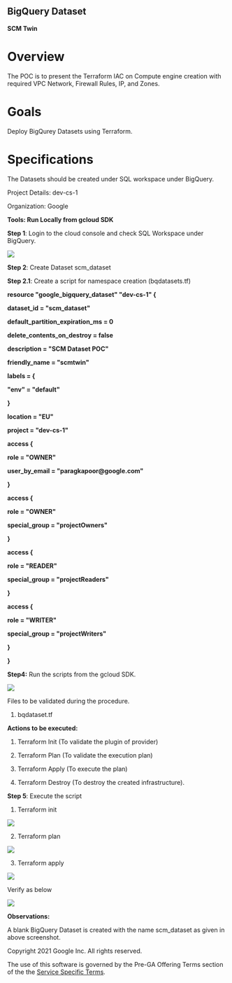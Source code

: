 ## BigQuery Dataset

**SCM Twin**

# **Overview**

The POC is to present the Terraform IAC on Compute engine creation with required VPC Network, Firewall Rules, IP, and Zones.

# **Goals**

Deploy BigQurey Datasets using Terraform.

# **Specifications**

The Datasets should be created under SQL workspace under BigQuery.

Project Details: dev-cs-1

Organization: Google

**Tools: Run Locally from gcloud SDK**

**Step 1**: Login to the cloud console and check SQL Workspace under BigQuery.

![](.//media/image3.png)

**Step 2**: Create Dataset scm_dataset

**Step 2.1**: Create a script for namespace creation (bqdatasets.tf)

**resource \"google_bigquery_dataset\" \"dev-cs-1\" {**

**dataset_id = \"scm_dataset\"**

**default_partition_expiration_ms = 0**

**delete_contents_on_destroy = false**

**description = \"SCM Dataset POC\"**

**friendly_name = \"scmtwin\"**

**labels = {**

**\"env\" = \"default\"**

**}**

**location = \"EU\"**

**project = \"dev-cs-1\"**

**access {**

**role = \"OWNER\"**

**user_by_email = \"paragkapoor\@google.com\"**

**}**

**access {**

**role = \"OWNER\"**

**special_group = \"projectOwners\"**

**}**

**access {**

**role = \"READER\"**

**special_group = \"projectReaders\"**

**}**

**access {**

**role = \"WRITER\"**

**special_group = \"projectWriters\"**

**}**

**}**

**Step4:** Run the scripts from the gcloud SDK.

![](.//media/image4.png)

Files to be validated during the procedure.

1.  bqdataset.tf

**Actions to be executed:**

1.  Terraform Init (To validate the plugin of provider)

2.  Terraform Plan (To validate the execution plan)

3.  Terraform Apply (To execute the plan)

4.  Terraform Destroy (To destroy the created infrastructure).

**Step 5**: Execute the script

1.  Terraform init

![](.//media/image5.png)

2.  Terraform plan

![](.//media/image6.png)

3.  Terraform apply

![](.//media/image7.png)

Verify as below

![](.//media/image2.png)

**Observations:**

A blank BigQuery Dataset is created with the name scm_dataset as given in above screenshot.


Copyright 2021 Google Inc. All rights reserved.

The use of this software is governed by the Pre-GA Offering Terms section of the the [Service Specific Terms](https://cloud.google.com/terms/service-terms#general-service-terms).
